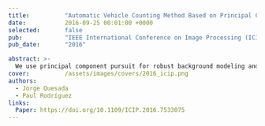 ```yaml
---
title:          "Automatic Vehicle Counting Method Based on Principal Component Pursuit Background Modeling"
date:           2016-09-25 00:01:00 +0000
selected:       false
pub:            "IEEE International Conference on Image Processing (ICIP)"
pub_date:       "2016"

abstract: >-
  We use principal component pursuit for robust background modeling and motion segmentation, then count vehicles using spatio-temporal cues to handle occlusions in traffic video.
cover:          /assets/images/covers/2016_icip.png
authors:
  - Jorge Quesada
  - Paul Rodríguez
links:
  Paper: https://doi.org/10.1109/ICIP.2016.7533075
---
```


